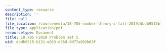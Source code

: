 ```yaml
---
content_type: resource
description: ''
file: null
file_location: /coursemedia/18-785-number-theory-i-fall-2019/dbdb9515b131e863d35d0d77a802b63f_MIT18_785F19_pset5.pdf
file_type: application/pdf
resourcetype: Document
title: 18.785 F2019 Problem set 5
uid: dbdb9515-b131-e863-d35d-0d77a802b63f
---
```

